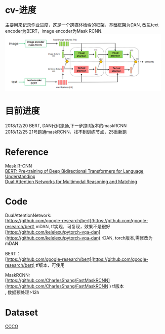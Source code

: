 # cv-进度
主要用来记录作业进度，这是一个跨媒体检索的框架，基础框架为DAN, 改进text encoder为BERT，image encoder为Mask RCNN.
![image](https://github.com/Hxx2048/cv-/blob/master/framework.PNG)

# 目前进度
2018/12/20      BERT, DAN代码跑通,下一步跑tf版本的maskRCNN<br>
2018/12/25      21号跑通maskRCNN，找不到训练节点，25重新跑

# Reference
[Mask R-CNN](https://arxiv.org/pdf/1703.06870.pdf)<br>
[BERT: Pre-training of Deep Bidirectional Transformers for Language Understanding](https://arxiv.org/pdf/1810.04805.pdf)<br>
[Dual Attention Networks for Multimodal Reasoning and Matching](https://arxiv.org/pdf/1611.00471.pdf)<br>

# Code
DualAttentionNetwork:<br>
[https://github.com/google-research/bert](https://github.com/google-research/bert)  mDAN, tf实现，可复现，效果不是很好<br>
[https://github.com/kelelexu/pytorch-vqa-dan](https://github.com/kelelexu/pytorch-vqa-dan)  rDAN, torch版本,需修改为mDAN<br>

BERT：<br>
[https://github.com/google-research/bert](https://github.com/google-research/bert) tf版本，可使用<br>

MaskRCNN:<br>
[https://github.com/CharlesShang/FastMaskRCNN](https://github.com/CharlesShang/FastMaskRCNN ) tf版本<br>, 数据预处理>12h



# Dataset
[COCO](http://cocodataset.org/#download)
